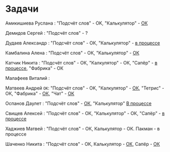 # Задачи

Амикишиева Руслана : "Подсчёт слов" - OK, "Калькулятор" - [ОК](java_task2_results/amikishieva_task2) 

Демидов Сергей : "Подсчёт слов" - ?

Дудаев Александр : "Подсчёт слов" - ОК, "Калькулятор" - [в процессе](java_task2_results/dudaev_task2)

Камбалина Алена : "Подсчёт слов" - ОК, "Калькулятор" - [ОК](java_task2_results/kambalina_task2)

Катчик Никита : "Подсчёт слов" - ОК, "Калкулятор" - ОК, "Сапёр" - [в процессе](java_task3/katchik), "Фабрика" - ОК

Малафеев Виталий :

Матвеев Андрей `OK`: "Подсчёт слов" - OK, "Калкулятор" - [ОК](java_task2_results/matveev_task2), "Тетрис" - ОК, "Фабрика" - [ОК](java_task4/matveev), "Чат" - [ОК](java_task5/matveev)

Оспанов Даулет : "Подсчёт слов" - [ОК](java_task1/ospanov), "Калькулятор" [В процессе](java_task2_results/ospanov)

Свищев Алексей : "Подсчёт слов" - ОК, "Калькулятор" - ОК, "Сапёр" - [в процессе](java_task3/svischev)

Хаджиев Матвей : "Подсчёт слов" - ОК, Калькулятор - ОК. Пакман - в процессе

Шаченко Никита : "Подсчёт слов" - ОК, Калькулятор - [ОК](java_task3_results/shachenko_task2), Сапёр - [ОК](java_task3/shachenko)

